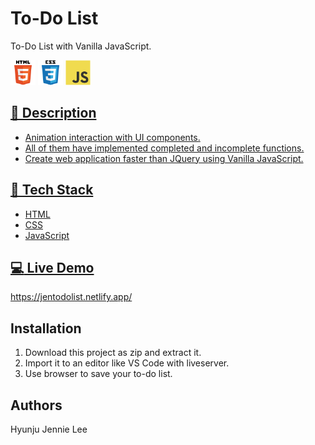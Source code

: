 # To-Do List
To-Do List with Vanilla JavaScript.

<img src="https://raw.githubusercontent.com/devicons/devicon/master/icons/html5/html5-original-wordmark.svg" alt="html5" width="40" height="40"/> <a href="https://www.w3schools.com/css/" target="_blank" rel="noreferrer"> <img src="https://raw.githubusercontent.com/devicons/devicon/master/icons/css3/css3-original-wordmark.svg" alt="css3" width="40" height="40"/></a> <a href="https://developer.mozilla.org/en-US/docs/Web/JavaScript" target="_blank" rel="noreferrer"> <img src="https://raw.githubusercontent.com/devicons/devicon/master/icons/javascript/javascript-original.svg" alt="javascript" width="40" height="40"/>
  
## 🌱 Description
- Animation interaction with UI components.
- All of them have implemented completed and incomplete functions.
- Create web application faster than JQuery using Vanilla JavaScript.

## 📌 Tech Stack
- HTML
- CSS
- JavaScript

## :computer: Live Demo
https://jentodolist.netlify.app/

## Installation
1. Download this project as zip and extract it.
2. Import it to an editor like VS Code with liveserver. 
3. Use browser to save your to-do list.

## Authors
Hyunju Jennie Lee
